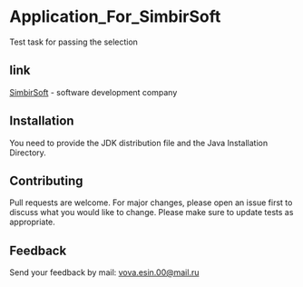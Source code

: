 # Application_For_SimbirSoft
Test task for passing the selection 

## link 
[SimbirSoft](https://www.simbirsoft.com) - software development company


## Installation
You need to provide the JDK distribution file and the Java Installation Directory.

## Contributing
Pull requests are welcome. For major changes, please open an issue first to discuss what you would like to change.
Please make sure to update tests as appropriate.

## Feedback
Send your feedback by mail: vova.esin.00@mail.ru

